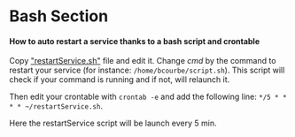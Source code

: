 # Bash Section
#### How to auto restart a service thanks to a bash script and crontable
Copy ["restartService.sh"](https://github.com/CourbeB/pancakes/blob/master/bash/restartService.sh) file and edit it. Change *cmd* by the command to restart your service (for instance: `/home/bcourbe/script.sh`). This script will check if your command is running and if not, will relaunch it.

Then edit your crontable with `crontab -e` and add the following line: `*/5 * * * * ~/restartService.sh`.

Here the restartService script will be launch every 5 min.